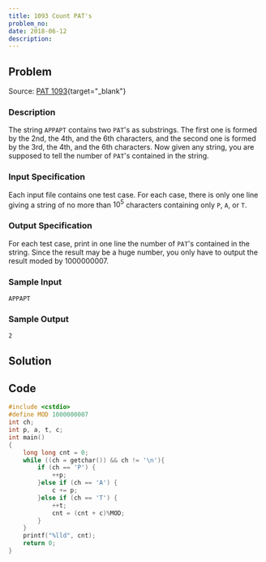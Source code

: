 ```yaml
---
title: 1093 Count PAT's
problem_no:
date: 2018-06-12
description:
---
```


<!--more-->

## Problem

Source: [PAT 1093](https://pintia.cn/problem-sets/994805342720868352/exam/problems/994805373582557184){target="_blank"}

### Description

The string `APPAPT` contains two `PAT`'s as substrings. The first one is formed by the 2nd, the 4th, and the 6th characters, and the second one is formed by the 3rd, the 4th, and the 6th characters.
Now given any string, you are supposed to tell the number of `PAT`'s contained in the string.

### Input Specification

Each input file contains one test case. For each case, there is only one line giving a string of no more than $10^5$
  characters containing only `P`, `A`, or `T`.

### Output Specification

For each test case, print in one line the number of `PAT`'s contained in the string. Since the result may be a huge number, you only have to output the result moded by 1000000007.

### Sample Input

```text
APPAPT
```

### Sample Output

```text
2
```

## Solution

## Code




```cpp
#include <cstdio>
#define MOD 1000000007
int ch;
int p, a, t, c;
int main()
{
    long long cnt = 0;
    while ((ch = getchar()) && ch != '\n'){
        if (ch == 'P') {
            ++p;
        }else if (ch == 'A') {
            c += p;
        }else if (ch == 'T') {
            ++t;
            cnt = (cnt + c)%MOD;
        }
    }
    printf("%lld", cnt);
    return 0;
}
```
